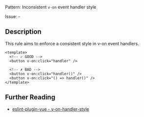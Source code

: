 Pattern: Inconsistent `v-on` event handler style

Issue: -

## Description

This rule aims to enforce a consistent style in v-on event handlers.

```vue
<template>
  <!-- ✓ GOOD -->
  <button v-on:click="handler" />

  <!-- ✗ BAD -->
  <button v-on:click="handler()" />
  <button v-on:click="() => handler()" />
</template>
```

## Further Reading

* [eslint-plugin-vue - v-on-handler-style](https://eslint.vuejs.org/rules/v-on-handler-style.html)
